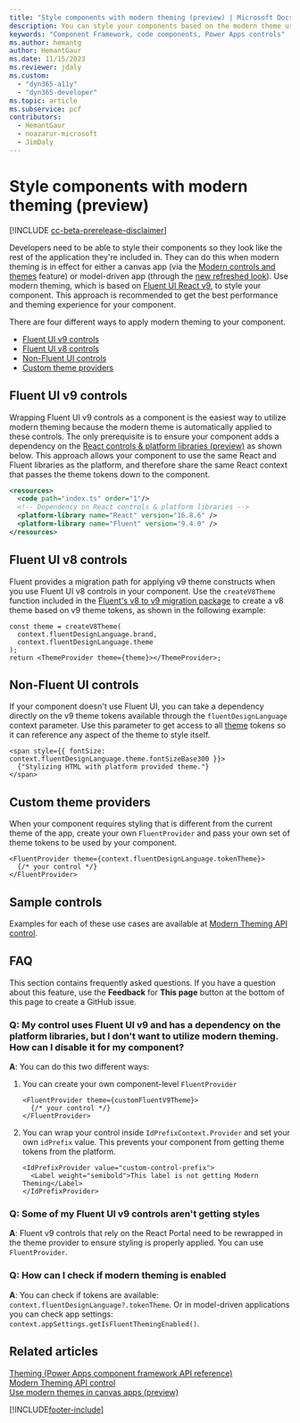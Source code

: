 ```yaml
---
title: "Style components with modern theming (preview) | Microsoft Docs"
description: You can style your components based on the modern theme used in the app."
keywords: "Component Framework, code components, Power Apps controls"
ms.author: hemantg
author: HemantGaur
ms.date: 11/15/2023
ms.reviewer: jdaly
ms.custom:
  - "dyn365-a11y"
  - "dyn365-developer"
ms.topic: article
ms.subservice: pcf
contributors:
  - HemantGaur
  - noazarur-microsoft
  - JimDaly
---
```


# Style components with modern theming (preview)

[!INCLUDE [cc-beta-prerelease-disclaimer](../../includes/cc-beta-prerelease-disclaimer.md)]

Developers need to be able to style their components so they look like the rest of the application they're included in. They can do this when modern theming is in effect for either a canvas app (via the [Modern controls and themes](../../maker/canvas-apps/controls/modern-controls/overview-modern-controls.md) feature) or model-driven app (through the [new refreshed look](../../user/modern-fluent-design.md)). Use modern theming, which is based on [Fluent UI React v9](https://react.fluentui.dev/), to style your component. This approach is recommended to get the best performance and theming experience for your component.

There are four different ways to apply modern theming to your component.

- [Fluent UI v9 controls](#fluent-ui-v9-controls)
- [Fluent UI v8 controls](#fluent-ui-v8-controls)
- [Non-Fluent UI controls](#non-fluent-ui-controls)
- [Custom theme providers](#custom-theme-providers)

## Fluent UI v9 controls

Wrapping Fluent UI v9 controls as a component is the easiest way to utilize modern theming because the modern theme is automatically applied to these controls. The only prerequisite is to ensure your component adds a dependency on the [React controls & platform libraries (preview)](react-controls-platform-libraries.md) as shown below. This approach allows your component to use the same React and Fluent libraries as the platform, and therefore share the same React context that passes the theme tokens down to the component.

```xml
<resources>
  <code path="index.ts" order="1"/>
  <!-- Dependency on React controls & platform libraries -->
  <platform-library name="React" version="16.8.6" />
  <platform-library name="Fluent" version="9.4.0" />
</resources>
```

## Fluent UI v8 controls

Fluent provides a migration path for applying v9 theme constructs when you use Fluent UI v8 controls in your component. Use the `createV8Theme` function included in the [Fluent's v8 to v9 migration package](https://www.npmjs.com/package/@fluentui/react-migration-v8-v9) to create a v8 theme based on v9 theme tokens, as shown in the following example:

```tsx
const theme = createV8Theme(
  context.fluentDesignLanguage.brand,
  context.fluentDesignLanguage.theme
);
return <ThemeProvider theme={theme}></ThemeProvider>;
```

## Non-Fluent UI controls

If your component doesn't use Fluent UI, you can take a dependency directly on the v9 theme tokens available through the `fluentDesignLanguage` context parameter. Use this parameter to get access to all [theme](reference/theming.md) tokens so it can reference any aspect of the theme to style itself.

```tsx
<span style={{ fontSize: context.fluentDesignLanguage.theme.fontSizeBase300 }}>
  {"Stylizing HTML with platform provided theme."}
</span>
```

## Custom theme providers

When your component requires styling that is different from the current theme of the app, create your own `FluentProvider` and pass your own set of theme tokens to be used by your component.

```tsx
<FluentProvider theme={context.fluentDesignLanguage.tokenTheme}>
  {/* your control */}
</FluentProvider>
```

## Sample controls

Examples for each of these use cases are available at [Modern Theming API control](./sample-controls/modern-theming-api-control.md).

## FAQ

This section contains frequently asked questions. If you have a question about this feature, use the **Feedback** for **This page** button at the bottom of this page to create a GitHub issue.

### Q: My control uses Fluent UI v9 and has a dependency on the platform libraries, but I don't want to utilize modern theming. How can I disable it for my component?

**A**: You can do this two different ways:

1. You can create your own component-level `FluentProvider`

   ```tsx
   <FluentProvider theme={customFluentV9Theme}>
     {/* your control */}
   </FluentProvider>
   ```

1. You can wrap your control inside `IdPrefixContext.Provider` and set your own `idPrefix` value. This prevents your component from getting theme tokens from the platform.

   ```tsx
   <IdPrefixProvider value="custom-control-prefix">
     <Label weight="semibold">This label is not getting Modern Theming</Label>
   </IdPrefixProvider>
   ```

### Q: Some of my Fluent UI v9 controls aren't getting styles

**A**: Fluent v9 controls that rely on the React Portal need to be rewrapped in the theme provider to ensure styling is properly applied. You can use `FluentProvider`.

### Q: How can I check if modern theming is enabled

**A**: You can check if tokens are available: `context.fluentDesignLanguage?.tokenTheme`. Or in model-driven applications you can check app settings: `context.appSettings.getIsFluentThemingEnabled()`.

## Related articles

[Theming (Power Apps component framework API reference)](../component-framework/reference/theming.md)   
[Modern Theming API control](./sample-controls/modern-theming-api-control.md)   
[Use modern themes in canvas apps (preview)](../../maker/canvas-apps/controls/modern-controls/modern-theming.md)

[!INCLUDE[footer-include](../../includes/footer-banner.md)]
